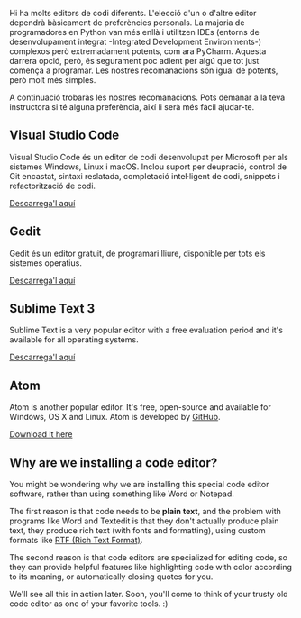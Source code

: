 Hi ha molts editors de codi diferents. L'elecció d'un o d'altre editor dependrà bàsicament de preferències personals. La majoria de programadores en Python van més enllà i utilitzen IDEs (entorns de desenvolupament integrat -Integrated Development Environments-) complexos però extremadament potents, com ara PyCharm. Aquesta darrera opció, però, és segurament poc adient per algú que tot just comença a programar. Les nostres recomanacions són igual de potents, però molt més simples.

A continuació trobaràs les nostres recomanacions. Pots demanar a la teva instructora si té alguna preferència, així li serà més fàcil ajudar-te.

## Visual Studio Code

Visual Studio Code és un editor de codi desenvolupat per Microsoft per als sistemes Windows, Linux i macOS. Inclou suport per deupració, control de Git encastat, sintaxi reslatada, completació intel·ligent de codi, snippets i refactorització de codi.

[Descarrega'l aquí](https://code.visualstudio.com/)

## Gedit

Gedit és un editor gratuit, de programari lliure, disponible per tots els sistemes operatius.

[Descarrega'l aquí](https://wiki.gnome.org/Apps/Gedit#Download)

## Sublime Text 3

Sublime Text is a very popular editor with a free evaluation period and it's available for all operating systems.

[Descarrega'l aquí](https://www.sublimetext.com/3)

## Atom

Atom is another popular editor. It's free, open-source and available for Windows, OS X and Linux. Atom is developed by [GitHub](https://github.com/).

[Download it here](https://atom.io/)

## Why are we installing a code editor?

You might be wondering why we are installing this special code editor software, rather than using something like Word or Notepad.

The first reason is that code needs to be **plain text**, and the problem with programs like Word and Textedit is that they don't actually produce plain text, they produce rich text (with fonts and formatting), using custom formats like [RTF (Rich Text Format)](https://en.wikipedia.org/wiki/Rich_Text_Format).

The second reason is that code editors are specialized for editing code, so they can provide helpful features like highlighting code with color according to its meaning, or automatically closing quotes for you.

We'll see all this in action later. Soon, you'll come to think of your trusty old code editor as one of your favorite tools. :)